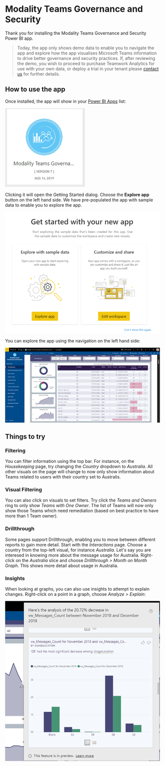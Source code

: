 # Modality Teams Governance and Security

Thank you for installing the Modality Teams Governance and Security Power BI app. 

> Today, the app only shows demo data to enable you to navigate the app and explore how the app visualises Microsoft Teams information to drive better governance and security practices. If, after reviewing the demo, you wish to proceed to purchase Teamwork Analytics for use with your own data, or deploy a trial in your tenant please [contact us](https://modalitysoftware.com/contact) for further details.

## How to use the app

Once installed, the app will show in your [Power BI Apps](https://app.powerbi.com/groups/me/apps) list:

![alt text](images/governance/icon.png "Modality Teams Governance and Security Icon")

Clicking it will open the Getting Started dialog. Choose the **Explore app** button on the left hand side. We have pre-populated the app with sample data to enable you to explore the app.

![alt text](images/governance/getstarted.png "Get Started Dialog")

You can explore the app using the navigation on the left hand side:

![alt text](images/governance/Housekeeping.png "Housekeeping")

## Things to try

### Filtering

You can filter information using the top bar. For instance, on the *Housekeeping* page, try changing the *Country* dropdown to *Australia*. All other visuals on the page will change to now only show information about Teams related to users with their country set to Australis.

### Visual Filtering

You can also click on visuals to set filters. Try click the *Teams and Owners* ring to only show *Teams with One Owner*. The list of Teams will now only show those Teams which need remediation (based on best practice to have more than 1 Team owner).

### Drillthrough
Some pages support Drillthrough, enabling you to move between different reports to gain more detail. Start with the *Interactions* page. Choose a country from the top-left visual, for instance *Australia*. Let's say you are interesed in knowing more about the message usage for Australia. Right-click on the *Australia* slice and choose *Drillthrough > Month on Month Graph*. This shows more detail about usage in Australia. 

### Insights
When looking at graphs, you can also use insights to attempt to explain changes. Right-click on a point in a graph, choose *Analyze > Explain*:

![alt text](images/governance/explain.png "Analysis")
